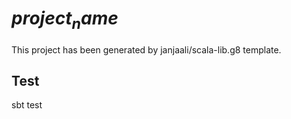# $project_name$

This project has been generated by janjaali/scala-lib.g8 template.

## Test

sbt test
